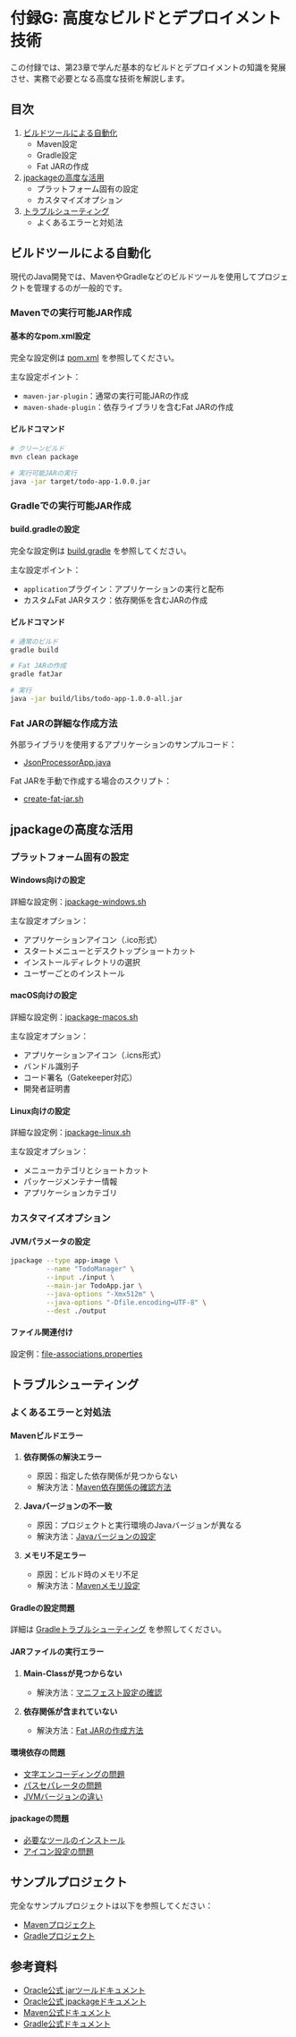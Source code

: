 # 付録G: 高度なビルドとデプロイメント技術

この付録では、第23章で学んだ基本的なビルドとデプロイメントの知識を発展させ、実務で必要となる高度な技術を解説します。

## 目次

1. [ビルドツールによる自動化](#ビルドツールによる自動化)
   - Maven設定
   - Gradle設定
   - Fat JARの作成
2. [jpackageの高度な活用](#jpackageの高度な活用)
   - プラットフォーム固有の設定
   - カスタマイズオプション
3. [トラブルシューティング](#トラブルシューティング)
   - よくあるエラーと対処法

## ビルドツールによる自動化

現代のJava開発では、MavenやGradleなどのビルドツールを使用してプロジェクトを管理するのが一般的です。

### Mavenでの実行可能JAR作成

#### 基本的なpom.xml設定

完全な設定例は [pom.xml](./maven/pom.xml) を参照してください。

主な設定ポイント：
- `maven-jar-plugin`：通常の実行可能JARの作成
- `maven-shade-plugin`：依存ライブラリを含むFat JARの作成

#### ビルドコマンド

```bash
# クリーンビルド
mvn clean package

# 実行可能JARの実行
java -jar target/todo-app-1.0.0.jar
```

### Gradleでの実行可能JAR作成

#### build.gradleの設定

完全な設定例は [build.gradle](./gradle/build.gradle) を参照してください。

主な設定ポイント：
- `application`プラグイン：アプリケーションの実行と配布
- カスタムFat JARタスク：依存関係を含むJARの作成

#### ビルドコマンド

```bash
# 通常のビルド
gradle build

# Fat JARの作成
gradle fatJar

# 実行
java -jar build/libs/todo-app-1.0.0-all.jar
```

### Fat JARの詳細な作成方法

外部ライブラリを使用するアプリケーションのサンプルコード：
- [JsonProcessorApp.java](./examples/JsonProcessorApp.java)

Fat JARを手動で作成する場合のスクリプト：
- [create-fat-jar.sh](./scripts/create-fat-jar.sh)

## jpackageの高度な活用

### プラットフォーム固有の設定

#### Windows向けの設定

詳細な設定例：[jpackage-windows.sh](./scripts/jpackage-windows.sh)

主な設定オプション：
- アプリケーションアイコン（.ico形式）
- スタートメニューとデスクトップショートカット
- インストールディレクトリの選択
- ユーザーごとのインストール

#### macOS向けの設定

詳細な設定例：[jpackage-macos.sh](./scripts/jpackage-macos.sh)

主な設定オプション：
- アプリケーションアイコン（.icns形式）
- バンドル識別子
- コード署名（Gatekeeper対応）
- 開発者証明書

#### Linux向けの設定

詳細な設定例：[jpackage-linux.sh](./scripts/jpackage-linux.sh)

主な設定オプション：
- メニューカテゴリとショートカット
- パッケージメンテナー情報
- アプリケーションカテゴリ

### カスタマイズオプション

#### JVMパラメータの設定

```bash
jpackage --type app-image \
         --name "TodoManager" \
         --input ./input \
         --main-jar TodoApp.jar \
         --java-options "-Xmx512m" \
         --java-options "-Dfile.encoding=UTF-8" \
         --dest ./output
```

#### ファイル関連付け

設定例：[file-associations.properties](./config/file-associations.properties)

## トラブルシューティング

### よくあるエラーと対処法

#### Mavenビルドエラー

1. **依存関係の解決エラー**
   - 原因：指定した依存関係が見つからない
   - 解決方法：[Maven依存関係の確認方法](./troubleshooting/maven-dependencies.md)

2. **Javaバージョンの不一致**
   - 原因：プロジェクトと実行環境のJavaバージョンが異なる
   - 解決方法：[Javaバージョンの設定](./troubleshooting/java-version.md)

3. **メモリ不足エラー**
   - 原因：ビルド時のメモリ不足
   - 解決方法：[Mavenメモリ設定](./troubleshooting/maven-memory.md)

#### Gradleの設定問題

詳細は [Gradleトラブルシューティング](./troubleshooting/gradle-issues.md) を参照してください。

#### JARファイルの実行エラー

1. **Main-Classが見つからない**
   - 解決方法：[マニフェスト設定の確認](./troubleshooting/manifest-issues.md)

2. **依存関係が含まれていない**
   - 解決方法：[Fat JARの作成方法](./troubleshooting/fat-jar-issues.md)

#### 環境依存の問題

- [文字エンコーディングの問題](./troubleshooting/encoding-issues.md)
- [パスセパレータの問題](./troubleshooting/path-separator.md)
- [JVMバージョンの違い](./troubleshooting/jvm-version.md)

#### jpackageの問題

- [必要なツールのインストール](./troubleshooting/jpackage-tools.md)
- [アイコン設定の問題](./troubleshooting/icon-issues.md)

## サンプルプロジェクト

完全なサンプルプロジェクトは以下を参照してください：
- [Mavenプロジェクト](./sample-projects/maven-project/)
- [Gradleプロジェクト](./sample-projects/gradle-project/)

## 参考資料

- [Oracle公式 jarツールドキュメント](https://docs.oracle.com/javase/jp/21/docs/specs/man/jar.html)
- [Oracle公式 jpackageドキュメント](https://docs.oracle.com/javase/jp/21/docs/specs/man/jpackage.html)
- [Maven公式ドキュメント](https://maven.apache.org/guides/)
- [Gradle公式ドキュメント](https://docs.gradle.org/)